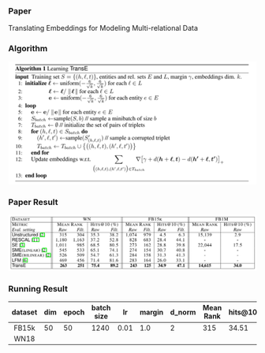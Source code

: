 ### Paper
Translating Embeddings for Modeling Multi-relational Data

### Algorithm

![](./pictures/algorithm.png)

### Paper Result

![](./pictures/result.png)

### Running Result

| dataset | dim  | epoch | batch size | lr   | margin | d_norm | Mean Rank       | hits@10(%)         |
| :-----: | ---- | ----- | ---------- | ---- | ------ | ------ | --------------- | ------------------ |
|  FB15k  | 50   | 50    | 1240       | 0.01 | 1.0    | 2      | 315             | 34.51              |
|  WN18   |      |       |            |      |        |        |                 |                    |

